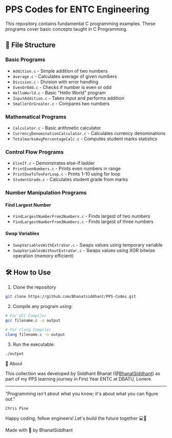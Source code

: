 # PPS Codes for ENTC Engineering

This repository contains fundamental C programming examples. These programs cover basic concepts taught in C Programming.

## 📁 File Structure

### Basic Programs
- `Addition.c` - Simple addition of two numbers
- `Average.c` - Calculates average of given numbers
- `Division.c` - Division with error handling
- `EvenOrOdd.c` - Checks if number is even or odd
- `HelloWorld.c` - Basic "Hello World" program
- `InputAddition.c` - Takes input and performs addition
- `SmallerOrGreater.c` - Compares two numbers

### Mathematical Programs
- `Calculator.c` - Basic arithmetic calculator
- `CurrencyDenominationCalculator.c` - Calculates currency denominations
- `TotalmarksAvgPercentageCalc.c` - Computes student marks statistics

### Control Flow Programs
- `ElseIf.c` - Demonstrates else-if ladder
- `PrintEvenNumbers.c` - Prints even numbers in range
- `PrintOneToTenForLoop.c` - Prints 1-10 using for loop
- `StudentGrade.c` - Calculates student grade from marks

### Number Manipulation Programs
#### Find Largest Number
- `FindLargestNumberFrom2Numbers.c` - Finds largest of two numbers
- `FindLargestNumberFrom3Numbers.c` - Finds largest of three numbers

#### Swap Variables
- `SwapVariablesWithExtraVar.c` - Swaps values using temporary variable
- `SwapVariablesWithoutExtraVar.c` - Swaps values using XOR bitwise operation (memory efficient)

## 🛠️ How to Use
1. Clone the repository
  ```bash
  git clone https://github.com/Bhanatsiddhant/PPS-Codes.git
  ```
2. Compile any program using:
  ```bash
  # For GCC Compiler
  gcc filename.c -o output

  # For Clang Compiler
  clang filename.c -o output
  ```
3. Run the executable:
  ```bash
  ./output
  ```

🌟 About

This collection was developed by Siddhant Bhanat (@[BhanatSiddhant](https://github.com/Bhanatsiddhant)) as part of my PPS learning journey in First Year ENTC at DBATU, Lonere.

---

"Programming isn't about what you know; it's about what you can figure out."

    Chris Pine

Happy coding, fellow engineers!
Let's build the future together 💻🚀

Made with 💖 by BhanatSiddhant
